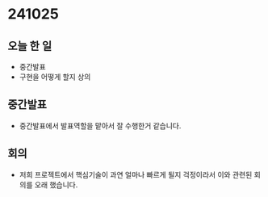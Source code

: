 # 241025

## 오늘 한 일

- 중간발표
- 구현을 어떻게 할지 상의

## 중간발표

- 중간발표에서 발표역할을 맡아서 잘 수행한거 같습니다.

## 회의

- 저희 프로젝트에서 핵심기술이 과연 얼마나 빠르게 될지 걱정이라서 이와 관련된 회의를 오래 했습니다.
